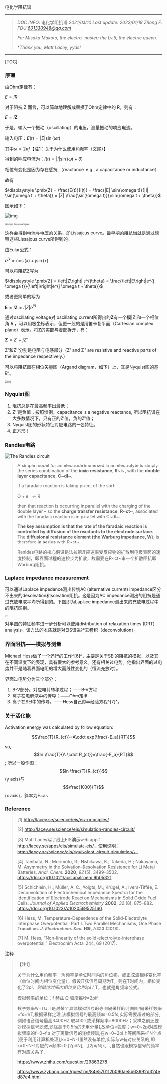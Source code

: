 电化学阻抗谱

------

> *DOC INFO*: 电化学阻抗谱		*2021/03/10*	*Last update: 2022/01/18*	*Zhong F.    FDU*	*601330948@qq.com*
>
> *For Misaka Makoto, the electro-master; the Lv.5; the electric queen.*
>
> **Thank you, Matt Lacey, yyds!*

------

[TOC]

### 原理

由Ohm定律有：

$E=IR$

对于阻抗 Z 而言，可以简单地理解成替换了Ohm定律中的 R，则有：

$E=I\displaystyle \pmb{Z}$

于是，输入一个振动（oscillating）的电压，测量振动的响应电流。

输入电压：$E(t) = \left|E\right|\sin(\omega t)$

其中$\omega=2\pi f$【注1：关于为什么使用角频率（文尾）】

得到的响应电流为：$I(t) = \left|I\right|\sin(\omega t + \theta)$

相位有变化是因为存在感抗 （reactance, e.g., a capacitance or inductance）

故有

$\displaystyle \pmb{Z} = \frac{E(t)}{I(t)} = \frac{|E| \sin(\omega t)}{|I| \sin(\omega t + \theta)} = |Z| \frac{\sin(\omega t)}{\sin(\omega t + \theta)}$

图示如下：

![img](http://lacey.se/img/eis/lissajous.gif)

<img src="https://www.gamry.com/assets/Uploads/origin-lissajous-figure.jpg" alt="origin lissajous figure" style="zoom:50%;" />

这样会得到电流与电压的关系，即Lissajous curve。最早期的阻抗谱就是通过观察这些Lissajous curve所得到的。



由Eular公式：

$e^{jx} = \cos(x) + j \sin(x)$

可以将阻抗Z写为

$\displaystyle \pmb{Z} = \left|Z\right| e^{j\theta} = \frac{\left|E\right|e^{j \omega t}}{\left|I\right|e^{j \omega t + \theta}}$

或者更简单的写为

$\displaystyle \pmb{E} = I \pmb{Z} = I\left|Z\right|e^{j \theta}$

通过oscillating voltage对 oscillating current所得出的**Z**有一个模|Z|和一个相位角 $\theta$ ，可以用极坐标表示，但更一般的是用笛卡复平面（Cartesian complex plane）表示。将**Z**的实部与虚部拆开，有：

$\displaystyle \pmb{Z} = Z' + j Z''$

Z'和Z''分别是电阻与电感部分（Z' and Z'' are resistive and reactive parts of the impedance respectively.）

可以将阻抗画在相位矢量图（Argand diagram，如下）上，其是Nyquist图的基础。

<img src="http://lacey.se/img/eis/argand.png" alt="img" style="zoom:50%;" />

### Nyquist图

1. 阻抗总是在最高频率出最低；
2. Z''是负值；按照惯例，capacitance is a negative reactance, 所以阻抗谱在大多数情况下，只有正的Z′值，负的Z″值；
3. Nyquist图的形状特征对应电路的一定特征。
4. 正方形！



### Randles电路

![The Randles circuit](http://lacey.se/img/eis/ec-randles.png)

> A simple model for an electrode immersed in an electrolyte is simply the series combination of the **ionic resistance**, **R~i~**, with the **double layer capacitance**, **C~dl~**. 
>
> If a faradaic reaction is taking place, of the sort:
>
> $\displaystyle \text{O} + \text{e}^- \rightleftharpoons \text{R}$
>
> then that reaction is occurring in parallel with the charging of the double layer – so the **charge transfer resistance**, **R~ct~**, associated with the faradaic reaction is in parallel with C~dl~.
>
> **The key assumption is that the rate of the faradaic reaction is controlled by diffusion of the reactants to the electrode surface.** The **diffusional resistance element (the Warburg impedance, W**), is therefore **in series** with R~ct~.
>
> Ranldes电路的核心假设是法拉第反应速率受反应物的扩散到电极表面的速度控制，即界面过程的速控步为扩散，故需要在R~ct~串一个扩散阻抗即Warburg阻抗。



### Laplace impedance measurement

可以通过Laplace impedance测出传统AC (alternative current) impedance区分不出来的desolvation和solvation阻抗。这是因为AC impedance测出的阻抗是通过充放电取平均所得到的。下图即为Laplace impedance测出来的充放电过程中的阻抗区别。

<img src="https://pubs.acs.org/na101/home/literatum/publisher/achs/journals/content/ancham/2020/ancham.2020.92.issue-5/acs.analchem.9b05321/20200225/images/large/ac9b05321_0002.jpeg" alt="img" style="zoom:25%;" />



对半圆的特征频率进一步分析可以使用distribution of relaxation times (DRT) analysis。该方法的本质就是对EIS谱进行去卷积（deconvolution）。



### 界面阻抗——模拟与测量

Michael Hess做了一个还行的工作^[6]^，主要是关于SEI的阻抗的模拟，以及其在不同温度下的表现，具有很大的参考意义。还有相关过电势。他指出界面的过电势并不是随着界面电阻的增大而线性变化的（恒流充放时）。

界面过电势分为三个部分：

1. B-V部分。对应电荷转移过程；——B-V方程
2. 离子在电解液中的传导；——Ohm定律
3. 离子在SEI中的传导。——Hess自己的半经验方程^[7]^。



### 关于活化能

Activation energy was calculated by follow equation:

$$\frac{T}{R_{ct}}=A\cdot exp(\frac{-E_a}{RT})$$

so, $$ln \frac{T}{A \cdot R_{ct}}=\frac{-E_a}{RT}$$; 所以一般作图：$$ln \frac{T}{R_{ct}}$$(y axis)与$$\frac{1000}{T}$$(x axis)，斜率为E~a~



### Reference

> [1] http://lacey.se/science/eis/eis-principles/
>
> [2] http://lacey.se/science/eis/simulation-randles-circuit/
>
> [3] Matt Lacey写了线上EIS**演示**web app：http://lacey.se/apps/eis/simulate-eis/，使用说明：http://lacey.se/science/eis/equivalent-circuit-simulation/。
>
> [4] Tanibata, N.; Morimoto, R.; Nishikawa, K.; Takeda, H.; Nakayama, M. Asymmetry in the Solvation–Desolvation Resistance for Li Metal Batteries. *Anal. Chem.* **2020**, *92* (5), 3499–3502. https://doi.org/10.1021/acs.analchem.9b05321.
>
> [5] Schichlein, H.; Müller, A. C.; Voigts, M.; Krügel, A.; Ivers-Tiffée, E. Deconvolution of Electrochemical Impedance Spectra for the Identification of Electrode Reaction Mechanisms in Solid Oxide Fuel Cells. *Journal of Applied Electrochemistry* **2002**, *32* (8), 875–882. https://doi.org/10.1023/A:1020599525160.
>
> [6] Hess, M. Temperature-Dependence of the Solid-Electrolyte Interphase Overpotential: Part I. Two Parallel Mechanisms, One Phase Transition. *J. Electrochem. Soc.* **165**, A323 (2018).
>
> [7] M. Hess, “Non-linearity of the solid-electrolyte-interphase overpotential,” Electrochim Acta, 244, 69 (2017).



注释

> 【注1】
>
> 关于为什么用角频率：角频率是单位时间内的角位移，或正弦波相移变化率（单位时间内相位变化量）。假设正弦信号周期为T，则在T时间内，相位变化了2*pi，则单位时间内相位变化为2*pi / T，也就是角频率公式。
>
> 模拟频率的单位：f 赫兹	Ω 弧度每秒=2pif 
>
> 数字频率w=TΩ,T是对某个具体模拟信号的等间隔采样的时间间隔[采样频率=fs=1/T,根据采样定理,该模拟信号的最高频率=0.5fs,实际需要超过的部分,例如语音信号最高3400HZ,取4000,故采样频率=8000Hz；采样之前还要对模拟信号滤波,滤除高于0.5fs的无用分量],故单位=弧度；w=0\~2pi对应模拟频率的f=0\~f s
> 对于离散信号的连续频谱,在w=0\~2pi上等间隔采样N个点[便于利用计算机处理],k=0\~N-1虽然没有单位,实际与w有对应关系的,即k=0~N-1对应的w频率=0,[2pi/N],...,[2pi/N]k,...,自然也跟模拟信号的频率有对应关系了.
>
> https://www.zhihu.com/question/29863278
>
> https://www.zybang.com/question/84e570112b090ae5b63992d324ed87e4.html